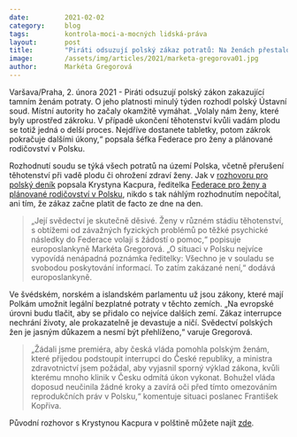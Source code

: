 ```yaml
---
date:         2021-02-02
category:     blog
tags:         kontrola-moci-a-mocných lidská-práva 
layout:       post
title:        "Piráti odsuzují polský zákaz potratů: Na ženách přestalo záležet, kritizuje europoslankyně Gregorová "
image:        /assets/img/articles/2021/marketa-gregorova01.jpg
author:       Markéta Gregorová
---
```




Varšava/Praha, 2. února 2021 - Piráti odsuzují polský zákon zakazující tamním ženám potraty. O jeho platnosti minulý týden rozhodl polský Ústavní soud. Místní autority ho začaly okamžitě vymáhat. „Volaly nám ženy, které byly uprostřed zákroku. V případě ukončení těhotenství kvůli vadám plodu se totiž jedná o delší proces. Nejdříve dostanete tabletky, potom zákrok pokračuje dalšími úkony,“ popsala šéfka Federace pro ženy a plánované rodičovství v Polsku.

Rozhodnutí soudu se týká všech potratů na území Polska, včetně přerušení těhotenství při vadě plodu či ohrožení zdraví ženy. Jak v [rozhovoru pro polský deník](https://www.facebook.com/anna.saskova.plasova/posts/10224060161589153) popsala Krystyna Kacpura, ředitelka [Federace pro ženy a plánované rodičovství v Polsku](https://home.extranet.ep.europa.eu/,DanaInfo=federa.org.pl,SSL+), nikdo s tak náhlým rozhodnutím nepočítal, ani tím, že zákaz začne platit de facto ze dne na den. 

> „Její svědectví je skutečně děsivé. Ženy v různém stádiu těhotenství, s obtížemi od závažných fyzických problémů po těžké psychické následky do Federace volají s žádostí o pomoc,“ popisuje europoslankyně Markéta Gregorová. „O situaci v Polsku nejvíce vypovídá nenápadná poznámka ředitelky: Všechno je v souladu se svobodou poskytování informací. To zatím zakázané není,“ dodává europoslankyně.

Ve švédském, norském a islandském parlamentu už jsou zákony, které mají Polkám umožnit legální bezplatné potraty v těchto zemích. „Na evropské úrovni budu tlačit, aby se přidalo co nejvíce dalších zemí. Zákaz interrupce nechrání životy, ale prokazatelně je devastuje a ničí. Svědectví polských žen je jasným důkazem a nesmí být přehlíženo,“ varuje Gregorová. 

> „Žádali jsme premiéra, aby česká vláda pomohla polským ženám, které přijedou podstoupit interrupci do České republiky, a ministra zdravotnictví jsem požádal, aby vyjasnil sporný výklad zákona, kvůli kterému mnoho klinik v Česku odmítá úkon vykonat. Bohužel vláda doposud neučinila žádné kroky a zavírá oči před tímto omezováním reprodukčních práv v Polsku,“ komentuje situaci poslanec František Kopřiva. 

Původní rozhovor s Krystynou Kacpura v polštině můžete najít [zde](https://www.polityka.pl/tygodnikpolityka/spoleczenstwo/2101417,1,zakaz-aborcji-kobiety-sa-przerazone-jestesmy-w-pulapce.read?fbclid=IwAR1NOwTOb_pgTks39TM0a8Wlc4osovN56xSeaI1qg5hWB4LeT1pdqxOU0EM).

